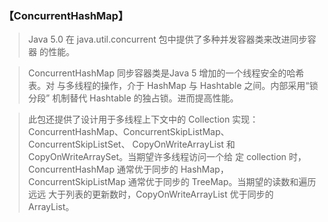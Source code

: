 ### 【ConcurrentHashMap】
>Java 5.0 在 java.util.concurrent 包中提供了多种并发容器类来改进同步容器
 的性能。
 
>ConcurrentHashMap 同步容器类是Java 5 增加的一个线程安全的哈希表。对
 与多线程的操作，介于 HashMap 与 Hashtable 之间。内部采用“锁分段”
 机制替代 Hashtable 的独占锁。进而提高性能。

>此包还提供了设计用于多线程上下文中的 Collection 实现：
ConcurrentHashMap、ConcurrentSkipListMap、ConcurrentSkipListSet、
CopyOnWriteArrayList 和 CopyOnWriteArraySet。当期望许多线程访问一个给
定 collection 时，ConcurrentHashMap 通常优于同步的 HashMap，
ConcurrentSkipListMap 通常优于同步的 TreeMap。当期望的读数和遍历远远
大于列表的更新数时，CopyOnWriteArrayList 优于同步的 ArrayList。

```java

```